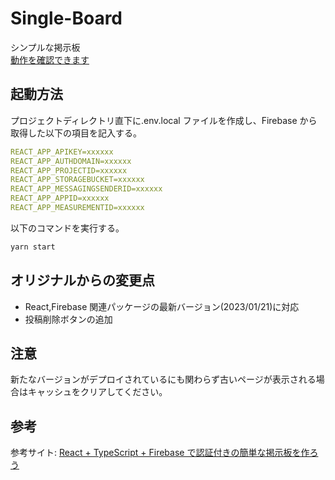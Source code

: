# Single-Board

シンプルな掲示板  
[動作を確認できます](https://single-board-4fdff.web.app/)

## 起動方法

プロジェクトディレクトリ直下に.env.local ファイルを作成し、Firebase から取得した以下の項目を記入する。

```yml
REACT_APP_APIKEY=xxxxxx
REACT_APP_AUTHDOMAIN=xxxxxx
REACT_APP_PROJECTID=xxxxxx
REACT_APP_STORAGEBUCKET=xxxxxx
REACT_APP_MESSAGINGSENDERID=xxxxxx
REACT_APP_APPID=xxxxxx
REACT_APP_MEASUREMENTID=xxxxxx
```

以下のコマンドを実行する。

```bash
yarn start
```

## オリジナルからの変更点

-   React,Firebase 関連パッケージの最新バージョン(2023/01/21)に対応
-   投稿削除ボタンの追加

## 注意
新たなバージョンがデプロイされているにも関わらず古いページが表示される場合はキャッシュをクリアしてください。

## 参考

参考サイト: [React + TypeScript + Firebase で認証付きの簡単な掲示板を作ろう](https://shuent.github.io/blog/first-react-app-single-board/)

